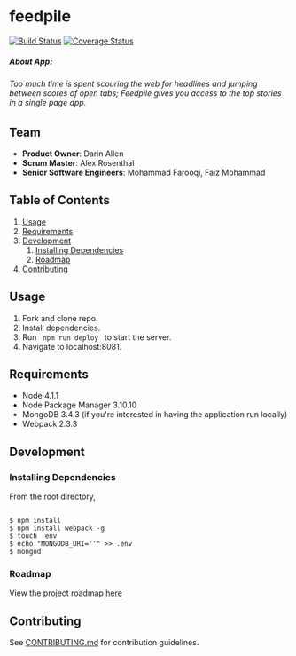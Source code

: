 # feedpile
 [![Build Status](https://travis-ci.org/captivators/feedpile.svg?branch=master)](https://travis-ci.org/captivators/feedpile)
 [![Coverage Status](https://coveralls.io/repos/github/captivators/feedpile/badge.svg?branch=master)](https://coveralls.io/github/captivators/feedpile?branch=master)

##### About App: 
###### Too much time is spent scouring the web for headlines and jumping between scores of open tabs; Feedpile gives you access to the top stories in a single page app.

## Team

  - __Product Owner__: Darin Allen
  - __Scrum Master__: Alex Rosenthal
  - __Senior Software Engineers__: Mohammad Farooqi, Faiz Mohammad


## Table of Contents

1. [Usage](#Usage)
1. [Requirements](#requirements)
1. [Development](#development)
    1. [Installing Dependencies](#installing-dependencies)
    1. [Roadmap](#roadmap)
1. [Contributing](#contributing)

## Usage

1. Fork and clone repo.
2. Install dependencies.
3. Run <code> npm run deploy </code> to start the server.
6. Navigate to localhost:8081.

## Requirements
- Node 4.1.1
- Node Package Manager 3.10.10
- MongoDB 3.4.3 (if you're interested in having the application run locally)
- Webpack 2.3.3

## Development

### Installing Dependencies
From the root directory,
<pre><code>
$ npm install
$ npm install webpack -g
$ touch .env
$ echo "MONGODB_URI='<MONGO URI>'" >> .env
$ mongod
</code></pre>

### Roadmap

View the project roadmap [here](https://github.com/captivators/feedpile/issues)

## Contributing

See [CONTRIBUTING.md](CONTRIBUTING.md) for contribution guidelines.
